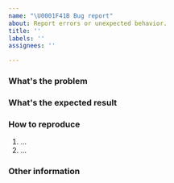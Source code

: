 ```yaml
---
name: "\U0001F41B Bug report"
about: Report errors or unexpected behavior.
title: ''
labels: ''
assignees: ''

---
```


### What's the problem



### What's the expected result



### How to reproduce

1. ...
2. ...

### Other information
